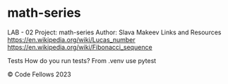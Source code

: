 # math-series

LAB - 02
Project: math-series
Author: Slava Makeev
Links and Resources
https://en.wikipedia.org/wiki/Lucas_number
https://en.wikipedia.org/wiki/Fibonacci_sequence



Tests
How do you run tests?
From .venv use pytest

© Code Fellows 2023
